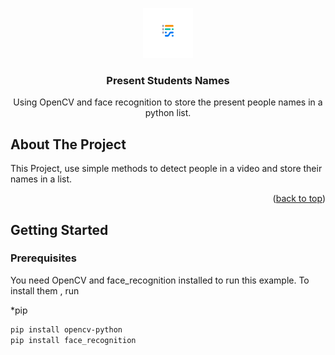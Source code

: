 


<p align="center">

<div align="center">
  <a href="https://github.com/github_username/repo_name">
    <img src="logo.png" alt="Logo" width="80" height="80">
  </a>

<h3 align="center">Present Students Names</h3>

  <p align="center">
    Using OpenCV and face recognition to store the present people names in a python list.
  </p>  
</div>



<!-- ABOUT THE PROJECT -->
## About The Project


This Project, use simple methods to detect people in a video and store their names in a list.

<p align="right">(<a href="#top">back to top</a>)</p>




<!-- GETTING STARTED -->
## Getting Started


### Prerequisites

You need OpenCV and face_recognition installed to run this example. To install them , run 

*pip
  ```sh
  pip install opencv-python
  pip install face_recognition
  ```
